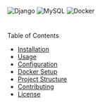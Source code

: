 ![Django](https://img.shields.io/static/v1?label=Django&message=5.0&color=azul?style=plastic&logo=django)
![MySQL](https://img.shields.io/static/v1?label=MySQL&message=8.0&color=SeaBlue?style=plastic&logo=MySQL)
![Docker](https://img.shields.io/static/v1?label=Docker&message=20.10&color=hex?style=plastic&logo=docker)





 #

Table of Contents
- [Installation](#installation)
- [Usage](#usage)
- [Configuration](#configuration)
- [Docker Setup](#docker-setup)
- [Project Structure](#project-structure)
- [Contributing](#contributing)
- [License](#license)


